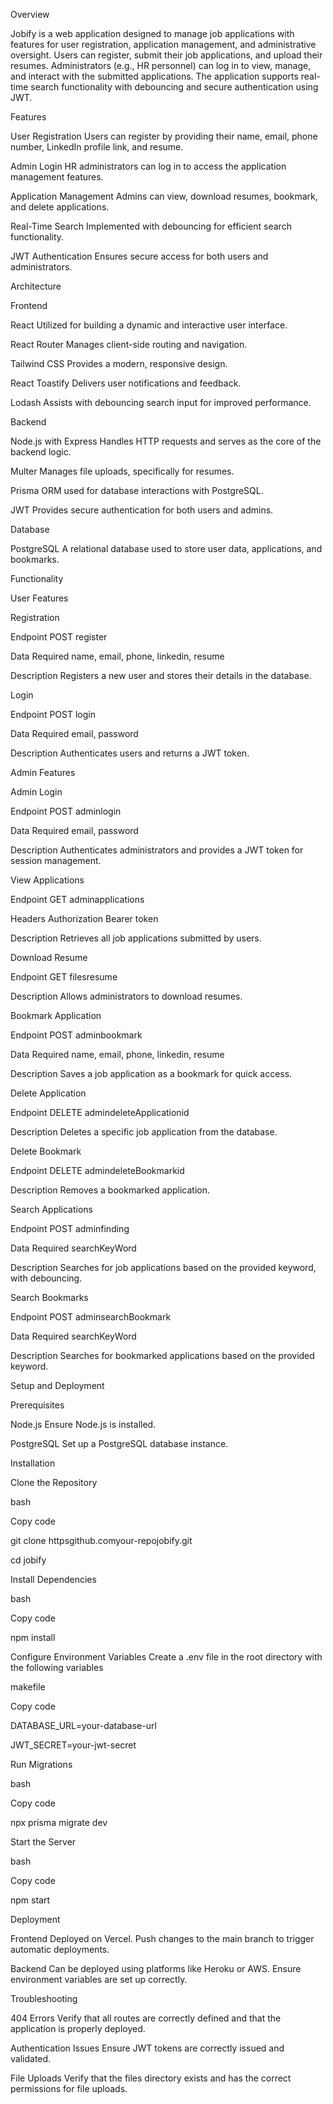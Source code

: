 Overview

Jobify is a web application designed to manage job applications with features for user registration, application management, and administrative oversight. Users can register, submit their job applications, and upload their resumes. Administrators (e.g., HR personnel) can log in to view, manage, and interact with the submitted applications. The application supports real-time search functionality with debouncing and secure authentication using JWT.

Features

User Registration Users can register by providing their name, email, phone number, LinkedIn profile link, and resume.

Admin Login HR administrators can log in to access the application management features.

Application Management Admins can view, download resumes, bookmark, and delete applications.

Real-Time Search Implemented with debouncing for efficient search functionality.

JWT Authentication Ensures secure access for both users and administrators.

Architecture

Frontend

React Utilized for building a dynamic and interactive user interface.

React Router Manages client-side routing and navigation.

Tailwind CSS Provides a modern, responsive design.

React Toastify Delivers user notifications and feedback.

Lodash Assists with debouncing search input for improved performance.

Backend

Node.js with Express Handles HTTP requests and serves as the core of the backend logic.

Multer Manages file uploads, specifically for resumes.

Prisma ORM used for database interactions with PostgreSQL.

JWT Provides secure authentication for both users and admins.

Database

PostgreSQL A relational database used to store user data, applications, and bookmarks.

Functionality

User Features

Registration

Endpoint POST register

Data Required name, email, phone, linkedin, resume

Description Registers a new user and stores their details in the database.

Login

Endpoint POST login

Data Required email, password

Description Authenticates users and returns a JWT token.

Admin Features

Admin Login

Endpoint POST adminlogin

Data Required email, password

Description Authenticates administrators and provides a JWT token for session management.

View Applications

Endpoint GET adminapplications

Headers Authorization Bearer token

Description Retrieves all job applications submitted by users.

Download Resume

Endpoint GET filesresume

Description Allows administrators to download resumes.

Bookmark Application

Endpoint POST adminbookmark

Data Required name, email, phone, linkedin, resume

Description Saves a job application as a bookmark for quick access.

Delete Application

Endpoint DELETE admindeleteApplicationid

Description Deletes a specific job application from the database.

Delete Bookmark

Endpoint DELETE admindeleteBookmarkid

Description Removes a bookmarked application.

Search Applications

Endpoint POST adminfinding

Data Required searchKeyWord

Description Searches for job applications based on the provided keyword, with debouncing.

Search Bookmarks

Endpoint POST adminsearchBookmark

Data Required searchKeyWord

Description Searches for bookmarked applications based on the provided keyword.

Setup and Deployment

Prerequisites

Node.js Ensure Node.js is installed.

PostgreSQL Set up a PostgreSQL database instance.

Installation

Clone the Repository

bash

Copy code

git clone httpsgithub.comyour-repojobify.git

cd jobify

Install Dependencies

bash

Copy code

npm install

Configure Environment Variables Create a .env file in the root directory with the following variables

makefile

Copy code

DATABASE\_URL=your-database-url

JWT\_SECRET=your-jwt-secret

Run Migrations

bash

Copy code

npx prisma migrate dev

Start the Server

bash

Copy code

npm start

Deployment

Frontend Deployed on Vercel. Push changes to the main branch to trigger automatic deployments.

Backend Can be deployed using platforms like Heroku or AWS. Ensure environment variables are set up correctly.

Troubleshooting

404 Errors Verify that all routes are correctly defined and that the application is properly deployed.

Authentication Issues Ensure JWT tokens are correctly issued and validated.

File Uploads Verify that the files directory exists and has the correct permissions for file uploads.
